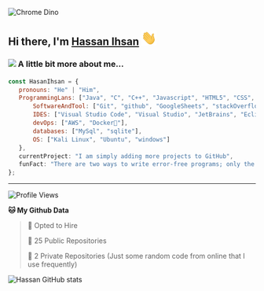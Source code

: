  <!--
**HasanIhsan/HasanIhsan** is a ✨ _special_ ✨ repository because its `README.md` (this file) appears on your GitHub profile.
-->

![Chrome Dino](https://mir-s3-cdn-cf.behance.net/project_modules/max_1200/4ff07986208593.5d9a654e92f36.gif)


<h2 align="left">Hi there, I'm <a href="https://www.linkedin.com/in/hassan-ihsan-045b11231/" target="_blank" rel="noopener noreferrer">Hassan Ihsan</a> <img src="https://raw.githubusercontent.com/ABSphreak/ABSphreak/master/gifs/Hi.gif" height="30" />
 
 
 ### <img src="https://media.giphy.com/media/VgCDAzcKvsR6OM0uWg/giphy.gif" width="50"> A little bit more about me...  
 
 ```javascript
const HasanIhsan = {
    pronouns: "He" | "Him",
    ProgrammingLans: ["Java", "C", "C++", "Javascript", "HTML5", "CSS", "JSON"],
        SoftwareAndTool: ["Git", "github", "GoogleSheets", "stackOverflow", "geeksforgeeks"],
        IDES: ["Visual Studio Code", "Visual Studio", "JetBrains", "Eclipse Ide"],
        devOps: ["AWS", "Docker🐳"],
        databases: ["MySql", "sqlite"],
        OS: ["Kali Linux", "Ubuntu", "windows"]
    },
    currentProject: "I am simply adding more projects to GitHub",
    funFact: "There are two ways to write error-free programs; only the third one works"
};
```
 
 ---
 
![Profile Views](https://komarev.com/ghpvc/?username=HasanIhsan&style=flat-square)

<!-- ![Lines of code](https://img.shields.io/badge/From%20Hello%20World%20I%27ve%20Written-2.9%20million%20lines%20of%20code-blue) -->
 
 **🐱 My Github Data** 
 
> 💼 Opted to Hire
 > 
> 📜 25 Public Repositories
 > 
> 🔑 2 Private Repositories (Just some random code from online that I use frequently)

![Hassan GitHub stats](https://github-readme-stats.vercel.app/api?username=HasanIhsan&hide=contribs,prs&show_icons=true&theme=transparent)

<!--START_SECTION:waka-->
<!--END_SECTION:waka-->
 
 
